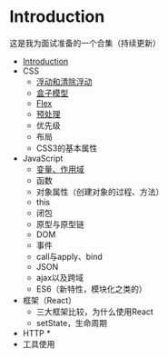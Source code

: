 # Introduction
这是我为面试准备的一个合集（持续更新）

* [Introduction](README.md)
* CSS
    * [浮动和清除浮动](./css/float.md)
    * [盒子模型](./css/box.md)
    * [Flex](./css/flex.md)
    * [预处理](./css/pretreatment.md)
    * 优先级
    * 布局
    * CSS3的基本属性
* JavaScript
    * [变量、作用域](./JavaScript/变量及其作用域.md)
    * 函数
    * 对象属性（创建对象的过程、方法）
    * this
    * 闭包
    * 原型与原型链
    * DOM
    * 事件
    * call与apply、bind
    * JSON
    * ajax以及跨域
    * ES6（新特性，模块化之类的）
* 框架（React）
    * 三大框架比较，为什么使用React
    * setState，生命周期
* HTTP
    * 
* 工具使用